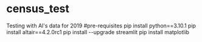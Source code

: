 # census_test
Testing with Al's data for 2019
#pre-requisites
pip install python==3.10.1
pip install altair==4.2.0rc1
pip install --upgrade streamlit
pip install matplotlib
